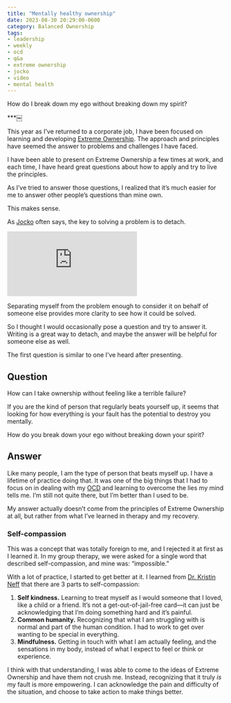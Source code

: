 ```yaml
---
title: "Mentally healthy ownership"
date: 2023-08-30 20:29:00-0600
category: Balanced Ownership
tags:
- leadership
- weekly
- ocd
- q&a
- extreme ownership
- jocko
- video
- mental health
---
```


How do I break down my ego without breaking down my spirit?

***￼

This year as I’ve returned to a corporate job, I have been focused on learning and developing [Extreme Ownership](https://bennorris.com/tags/extreme-ownership/). The approach and principles have seemed the answer to problems and challenges I have faced.

I have been able to present on Extreme Ownership a few times at work, and each time, I have heard great questions about how to apply and try to live the principles.

As I’ve tried to answer those questions, I realized that it’s much easier for me to answer other people’s questions than mine own.

This makes sense.

As [Jocko](https://bennorris.com/tags/jocko/) often says, the key to solving a problem is to detach.

<div class="embed-responsive embed-responsive-16by9">
  <iframe class="embed-responsive-item" src="https://www.youtube-nocookie.com/embed/A4BH2wlBpog" title="YouTube video player" frameborder="0" allow="accelerometer; autoplay; clipboard-write; encrypted-media; gyroscope; picture-in-picture" allowfullscreen></iframe>
</div>

Separating myself from the problem enough to consider it on behalf of someone else provides more clarity to see how it could be solved.

So I thought I would occasionally pose a question and try to answer it. Writing is a great way to detach, and maybe the answer will be helpful for someone else as well.

The first question is similar to one I’ve heard after presenting.


## Question

How can I take ownership without feeling like a terrible failure?

If you are the kind of person that regularly beats yourself up, it seems that looking for how everything is your fault has the potential to destroy you mentally.

How do you break down your ego without breaking down your spirit?


## Answer

Like many people, I am the type of person that beats myself up. I have a lifetime of practice doing that. It was one of the big things that I had to focus on in dealing with my [OCD](https://bennorris.com/tags/ocd/) and learning to overcome the lies my mind tells me. I’m still not quite there, but I’m better than I used to be.

My answer actually doesn’t come from the principles of Extreme Ownership at all, but rather from what I’ve learned in therapy and my recovery.


### Self-compassion

This was a concept that was totally foreign to me, and I rejected it at first as I learned it. In my group therapy, we were asked for a single word that described self-compassion, and mine was: “impossible.”

With a lot of practice, I started to get better at it. I learned from [Dr. Kristin Neff](https://self-compassion.org/the-three-elements-of-self-compassion-2/) that there are 3 parts to self-compassion:

1. **Self kindness.** Learning to treat myself as I would someone that I loved, like a child or a friend. It’s not a get-out-of-jail-free card—it can just be acknowledging that I’m doing something hard and it’s painful.
2. **Common humanity.** Recognizing that what I am struggling with is normal and part of the human condition. I had to work to get over wanting to be special in everything.
3. **Mindfulness.** Getting in touch with what I am actually feeling, and the sensations in my body, instead of what I expect to feel or think or experience.

I think with that understanding, I was able to come to the ideas of Extreme Ownership and have them not crush me. Instead, recognizing that it truly _is_ my fault is more empowering. I can acknowledge the pain and difficulty of the situation, and choose to take action to make things better.




